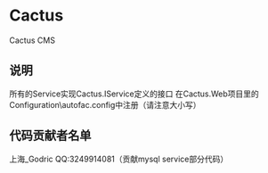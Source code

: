 # Cactus
Cactus CMS 

## 说明
所有的Service实现Cactus.IService定义的接口
在Cactus.Web项目里的Configuration\autofac.config中注册（请注意大小写）

## 代码贡献者名单
上海_Godric  QQ:3249914081（贡献mysql service部分代码）
